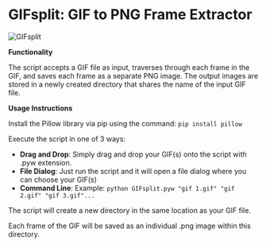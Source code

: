 # GIFsplit: GIF to PNG Frame Extractor

![GIFsplit](https://github.com/Nenotriple/GIFsplit/assets/70049990/c33f0c41-d597-450c-b686-6d49d5e45f03)

**Functionality**

The script accepts a GIF file as input, traverses through each frame in the GIF, and saves each frame as a separate PNG image. The output images are stored in a newly created directory that shares the name of the input GIF file.

**Usage Instructions**

Install the Pillow library via pip using the command: `pip install pillow`

Execute the script in one of 3 ways:

- **Drag and Drop**: Simply drag and drop your GIF(s) onto the script with .pyw extension.
- **File Dialog**: Just run the script and it will open a file dialog where you can choose your GIF(s)
- **Command Line**: Example: `python GIFsplit.pyw "gif 1.gif" "gif 2.gif" "gif 3.gif"...`

The script will create a new directory in the same location as your GIF file.

Each frame of the GIF will be saved as an individual .png image within this directory.
